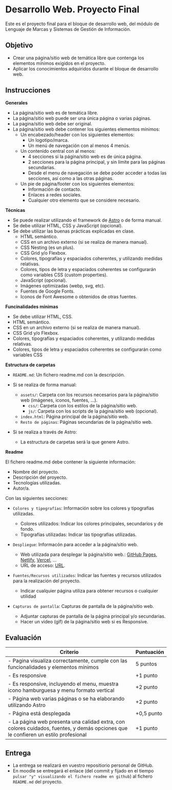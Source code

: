 # Desarrollo Web. Proyecto Final

Este es el proyecto final para el bloque de desarrollo web, del módulo de Lenguaje de Marcas y Sistemas de Gestión de Información.

## Objetivo

- Crear una página/sitio web de temática libre que contenga los elementos mínimos exigidos en el proyecto.
- Aplicar los conocimientos adquiridos durante el bloque de desarrollo web.


## Instrucciones

**Generales**

- La página/sitio web es de temática libre.
- La página/sitio web puede ser una única página o varias páginas.
- La pagina/sitio web debe ser original.
- La página/sitio web debe contener los siguientes elementos mínimos:
  - Un encabezado/header con los siguientes elementos:
    - Un logotipo/marca.
    - Un menú de navegación con al menos 4 menús.
  - Un contenido central con al menos:
    - 4 secciones si la página/sitio web es de única página.
    - 2 secciones para la página principal, y sin límite para las páginas secundarias.
    - Desde el menu de navegación se debe poder acceder a todas las secciones, así como a las otras páginas.
  - Un pie de página/footer con los siguientes elementos:
    - Información de contacto.
    - Enlaces a redes sociales.
    - Cualquier otro elemento que se considere necesario.
  
**Técnicas**

- Se puede realizar utilizando el framework de [Astro](https://astro.build/) o de forma manual.
- Se debe utilizar HTML, CSS y JavaScript (opcional).
- Se debe utilizar las buenas prácticas explicadas en clase.
  - HTML semántico.
  - CSS en un archivo externo (si se realiza de manera manual).
  - CSS Nesting (es un plus).
  - CSS Grid y/o Flexbox.
  - Colores, tipografías y espaciados coherentes, y utilizando medidas relativas.
  - Colores, tipos de letra y espaciados coherentes se configurarán como variables CSS (custom properties).
  - JavaScript (opcional).
  - Imágenes optimizadas (webp, svg, etc).
  - Fuentes de Google Fonts.
  - Iconos de Font Awesome o obtenidos de otras fuentes.


**Funcinalidades mínimas**

- Se debe utilizar HTML, CSS.
- HTML semántico.
- CSS en un archivo externo (si se realiza de manera manual).
- CSS Grid y/o Flexbox.
- Colores, tipografías y espaciados coherentes, y utilizando medidas relativas.
- Colores, tipos de letra y espaciados coherentes se configurarán como variables CSS
  
**Estructura de carpetas**

- `README.md`: Un fichero readme.md con la descripción.

- Si se realiza de forma manual:
  - `assets/`: Carpeta con los recursos necesarios para la página/sitio web (imágenes, iconos, fuentes, ...).
    - `css/`: Carpeta con los estilos de la página/sitio web.
    - `js/`: Carpeta con los scripts de la página/sitio web (opcional).
  - `index.html`: Página principal de la página/sitio web.
  - `Resto de páginas`: Páginas secundarias de la página/sitio web.
  
- Si se realiza a través de Astro:
  - La estructura de carpetas será la que genere Astro.
  
**Readme**

El fichero readme.md debe contener la siguiente información:

- Nombre del proyecto.
- Descripción del proyecto.
- Tecnologías utilizadas.
- Autor/a.

Con las siguientes secciones:

- `Colores y tipografías`: Información sobre los colores y tipografías utilizadas.
  - Colores utilizados: Indicar los colores principales, secundarios y de fondo.
  - Tipografías utilizadas: Indicar las tipografías utilizadas.

- `Despliegue`: Informacón para acceder a la página/sitio web.
  - Web utilizada para desplegar la página/sitio web.: [GitHub Pages](https://pages.github.com/), [Netlify](https://www.netlify.com/), [Vercel](https://vercel.com/), ... 
  - URL de acceso: [URL](#).

- `Fuentes/Recursos utilizados`: Indicar las fuentes y recursos utilizados para la realización del proyecto.
  - Indicar cualquier página utiliza para obtener recursos o cualquier utilidad

- `Capturas de pantalla`: Capturas de pantalla de la página/sitio web.
  - Adjuntar capturas de pantalla de la página principal y/o secundarias.
  - Hacer un video (gif) de la página/sitio web si es Responsive.


## Evaluación

| Criterio | Puntuación |
| --- | --- |
| - Pagina visualiza correctamente, cumple con las funcionalidades y elementos mínimos  | 5 puntos | 
| - Es responsive | +1 punto |
| - Es responsive, incluyendo el menu, muestra icono hamburguesa y menu formato vertical | +2 punto |
| - Página web varias páginas o se ha elaborando utilizando Astro  | +2 punto |
| - Página está desplegada | +0,5 punto |
| - La página web presenta una calidad extra, con colores cuidados, fuentes, y demás opciones que le confieren un estilo profesional | +1 punto |



## Entrega

- La entrega se realizará en vuestro repositiorio personal de GitHub.
- En moodle se entregará el enlace (del commit y fijado en el tiempo `pulsar "y" visualizando el fichero readme en github`) al fichero `README.md` del proyecto.